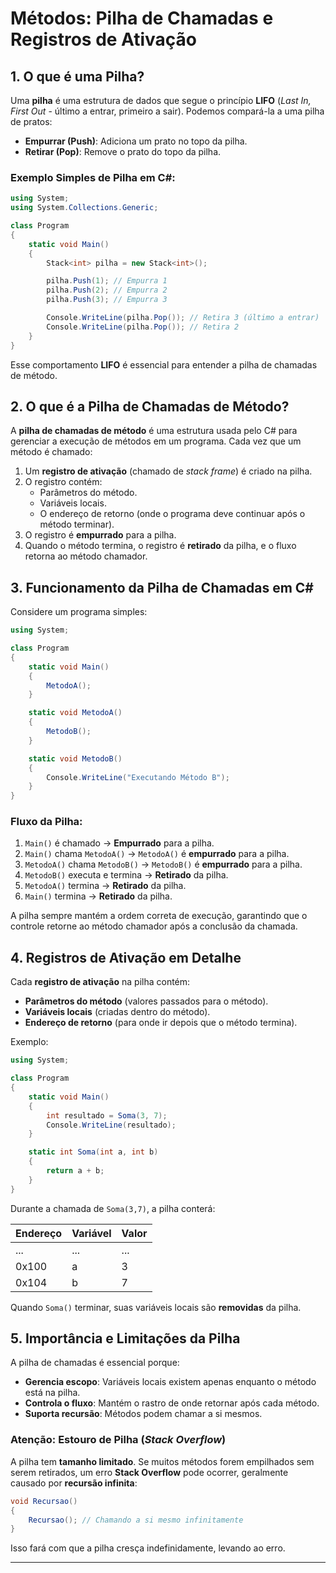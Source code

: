 # Métodos: Pilha de Chamadas e Registros de Ativação

## 1. O que é uma Pilha?

Uma **pilha** é uma estrutura de dados que segue o princípio **LIFO** (_Last In, First Out_ - último a entrar, primeiro a sair). Podemos compará-la a uma pilha de pratos:

- **Empurrar (Push)**: Adiciona um prato no topo da pilha.
- **Retirar (Pop)**: Remove o prato do topo da pilha.

### Exemplo Simples de Pilha em C#:

```csharp
using System;
using System.Collections.Generic;

class Program
{
    static void Main()
    {
        Stack<int> pilha = new Stack<int>();

        pilha.Push(1); // Empurra 1
        pilha.Push(2); // Empurra 2
        pilha.Push(3); // Empurra 3

        Console.WriteLine(pilha.Pop()); // Retira 3 (último a entrar)
        Console.WriteLine(pilha.Pop()); // Retira 2
    }
}
```

Esse comportamento **LIFO** é essencial para entender a pilha de chamadas de método.

## 2. O que é a Pilha de Chamadas de Método?

A **pilha de chamadas de método** é uma estrutura usada pelo C# para gerenciar a execução de métodos em um programa. Cada vez que um método é chamado:

1. Um **registro de ativação** (chamado de _stack frame_) é criado na pilha.
2. O registro contém:
   - Parâmetros do método.
   - Variáveis locais.
   - O endereço de retorno (onde o programa deve continuar após o método terminar).
3. O registro é **empurrado** para a pilha.
4. Quando o método termina, o registro é **retirado** da pilha, e o fluxo retorna ao método chamador.

## 3. Funcionamento da Pilha de Chamadas em C#

Considere um programa simples:

```csharp
using System;

class Program
{
    static void Main()
    {
        MetodoA();
    }

    static void MetodoA()
    {
        MetodoB();
    }

    static void MetodoB()
    {
        Console.WriteLine("Executando Método B");
    }
}
```

### Fluxo da Pilha:

1. `Main()` é chamado → **Empurrado** para a pilha.
2. `Main()` chama `MetodoA()` → `MetodoA()` é **empurrado** para a pilha.
3. `MetodoA()` chama `MetodoB()` → `MetodoB()` é **empurrado** para a pilha.
4. `MetodoB()` executa e termina → **Retirado** da pilha.
5. `MetodoA()` termina → **Retirado** da pilha.
6. `Main()` termina → **Retirado** da pilha.

A pilha sempre mantém a ordem correta de execução, garantindo que o controle retorne ao método chamador após a conclusão da chamada.

## 4. Registros de Ativação em Detalhe

Cada **registro de ativação** na pilha contém:

- **Parâmetros do método** (valores passados para o método).
- **Variáveis locais** (criadas dentro do método).
- **Endereço de retorno** (para onde ir depois que o método termina).

Exemplo:

```csharp
using System;

class Program
{
    static void Main()
    {
        int resultado = Soma(3, 7);
        Console.WriteLine(resultado);
    }

    static int Soma(int a, int b)
    {
        return a + b;
    }
}
```

Durante a chamada de `Soma(3,7)`, a pilha conterá:

| Endereço | Variável | Valor |
| -------- | -------- | ----- |
| ...      | ...      | ...   |
| 0x100    | a        | 3     |
| 0x104    | b        | 7     |

Quando `Soma()` terminar, suas variáveis locais são **removidas** da pilha.

## 5. Importância e Limitações da Pilha

A pilha de chamadas é essencial porque:

- **Gerencia escopo**: Variáveis locais existem apenas enquanto o método está na pilha.
- **Controla o fluxo**: Mantém o rastro de onde retornar após cada método.
- **Suporta recursão**: Métodos podem chamar a si mesmos.

### Atenção: Estouro de Pilha (_Stack Overflow_)

A pilha tem **tamanho limitado**. Se muitos métodos forem empilhados sem serem retirados, um erro **Stack Overflow** pode ocorrer, geralmente causado por **recursão infinita**:

```csharp
void Recursao()
{
    Recursao(); // Chamando a si mesmo infinitamente
}
```

Isso fará com que a pilha cresça indefinidamente, levando ao erro.

---
